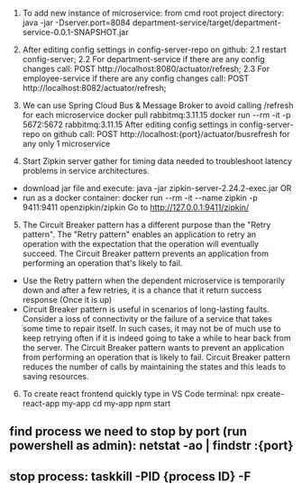 1. To add new instance of microservice:
from cmd root project directory: java -jar -Dserver.port=8084 department-service/target/department-service-0.0.1-SNAPSHOT.jar

2. After editing config settings in config-server-repo on github:
2.1 restart config-server;
2.2 For department-service if there are any config changes call:
POST http://localhost:8080/actuator/refresh; 
2.3 For employee-service if there are any config changes call:
POST http://localhost:8082/actuator/refresh;

3. We can use Spring Cloud Bus & Message Broker to avoid calling /refresh for each microservice
docker pull rabbitmq:3.11.15
docker run --rm -it -p 5672:5672 rabbitmq:3.11.15
After editing config settings in config-server-repo on github call:
POST http://localhost:{port}/actuator/busrefresh for any only 1 microservice

4. Start Zipkin server gather for timing data needed to troubleshoot latency problems in service architectures.
- download jar file and execute: java -jar zipkin-server-2.24.2-exec.jar
OR
- run as a docker container: docker run --rm -it --name zipkin -p 9411:9411 openzipkin/zipkin
Go to http://127.0.0.1:9411/zipkin/

5. The Circuit Breaker pattern has a different purpose than the "Retry pattern". 
The "Retry pattern" enables an application to retry an operation with the expectation that the operation will eventually succeed. 
The Circuit Breaker pattern prevents an application from performing an operation that's likely to fail.
- Use the Retry pattern when the dependent microservice is temporarily down and after a few retries, it is a chance that it return success response (Once it is up)
- Circuit Breaker pattern is useful in scenarios of long-lasting faults. Consider a loss of connectivity or the failure of a service that takes some time to repair itself. 
In such cases, it may not be of much use to keep retrying often if it is indeed going to take a while to hear back from the server. 
The Circuit Breaker pattern wants to prevent an application from performing an operation that is likely to fail. 
Circuit Breaker pattern reduces the number of calls by maintaining the states and this leads to saving resources.

6. To create react frontend quickly type in VS Code terminal:
   npx create-react-app my-app
   cd my-app
   npm start
## find process we need to stop by port (run powershell as admin): netstat -ao | findstr :{port}
## stop process: taskkill -PID {process ID} -F

